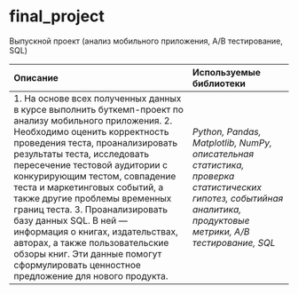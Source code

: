 # final_project
 Выпускной проект (анализ мобильного приложения, А/В тестирование, SQL)

| Описание | Используемые библиотеки | 
| :---------------------- | :---------------------- |
| 1. На основе всех полученных данных в курсе выполнить буткемп-проект по анализу мобильного приложения. 2. Необходимо оценить корректность проведения теста, проанализировать результаты теста, исследовать пересечение тестовой аудитории с конкурирующим тестом, совпадение теста и маркетинговых событий, а также другие проблемы временных границ теста. 3. Проанализировать базу данных SQL. В ней — информация о книгах, издательствах, авторах, а также пользовательские обзоры книг. Эти данные помогут сформулировать ценностное предложение для нового продукта.| *Python, Pandas, Matplotlib, NumPy, описательная статистика, проверка статистических гипотез, событийная аналитика, продуктовые метрики,  А/В тестирование, SQL* |
